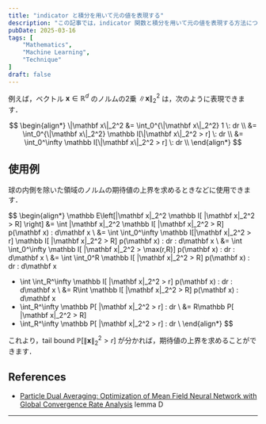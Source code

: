 ```yaml
---
title: "indicator と積分を用いて元の値を表現する"
description: "この記事では，indicator 関数と積分を用いて元の値を表現する方法について説明します．"
pubDate: 2025-03-16
tags: [
    "Mathematics",
    "Machine Learning",
    "Technique"
]
draft: false
---
```


例えば，ベクトル $\mathbf x\in\mathbb R^d$ のノルムの2乗 $\|\mathbf x\|_2^2$ は，次のように表現できます．

$$
\begin{align*}
\|\mathbf x\|_2^2
&= \int_0^{\|\mathbf x\|_2^2} 1  \: dr \\
&= \int_0^{\|\mathbf x\|_2^2} \mathbb I[\|\mathbf x\|_2^2 > r] \: dr \\
&= \int_0^\infty \mathbb I[\|\mathbf x\|_2^2 > r] \: dr \\
\end{align*}
$$

## 使用例

球の内側を除いた領域のノルムの期待値の上界を求めるときなどに使用できます．

$$
\begin{align*}
\mathbb E\left[\|\mathbf x\|_2^2 \mathbb I[ \|\mathbf x\|_2^2 > R] \right]
&= \int \|\mathbf x\|_2^2 \mathbb I[ \|\mathbf x\|_2^2 > R] p(\mathbf x) \: d\mathbf x \\
&= \int \int_0^\infty \mathbb I[\|\mathbf x\|_2^2 > r] \mathbb I[ \|\mathbf x\|_2^2 > R] p(\mathbf x) \: dr \: d\mathbf x \\
&= \int \int_0^\infty \mathbb I[ \|\mathbf x\|_2^2 > \max(r,R)] p(\mathbf x) \: dr \: d\mathbf x \\
&= \int \int_0^R \mathbb I[ \|\mathbf x\|_2^2 > R] p(\mathbf x) \: dr \: d\mathbf x
+ \int \int_R^\infty \mathbb I[ \|\mathbf x\|_2^2 > r] p(\mathbf x) \: dr \: d\mathbf x \\
&= R\int \mathbb I[ \|\mathbf x\|_2^2 > R] p(\mathbf x) \: d\mathbf x
+ \int_R^\infty \mathbb P[ \|\mathbf x\|_2^2 > r] \: dr \\
&= R\mathbb P[ \|\mathbf x\|_2^2 > R]
+ \int_R^\infty \mathbb P[ \|\mathbf x\|_2^2 > r] \: dr \\
\end{align*}
$$

これより，tail bound $\mathbb P[\|\mathbf x\|_2^2>r]$ が分かれば，期待値の上界を求めることができます．

## References

- [Particle Dual Averaging: Optimization of Mean Field Neural Network with Global Convergence Rate Analysis](https://arxiv.org/abs/2012.15477) lemma D

---
